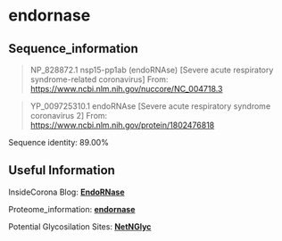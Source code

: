 # endornase
## Sequence_information

>NP_828872.1 nsp15-pp1ab (endoRNAse) [Severe acute respiratory syndrome-related coronavirus]
From: https://www.ncbi.nlm.nih.gov/nuccore/NC_004718.3

>YP_009725310.1 endoRNAse [Severe acute respiratory syndrome coronavirus 2]
From: https://www.ncbi.nlm.nih.gov/protein/1802476818

Sequence identity: 89.00%

## Useful Information

InsideCorona Blog: [**EndoRNase**](https://insidecorona.net/the-virus/endornase-nsp15-nendou-nidoviral-rna-uridylate%e2%80%90specific-endoribonuclease/)

Proteome_information: [**endornase**](https://github.com/thorn-lab/coronavirus_structural_task_force/blob/master/pdb/endornase/proteome_information.txt)

Potential Glycosilation Sites: [**NetNGlyc**](https://github.com/thorn-lab/coronavirus_structural_task_force/blob/master/pdb/endornase/NetNGlyc_endornase) 
